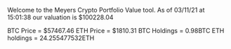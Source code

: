 Welcome to the Meyers Crypto Portfolio Value tool. 
As of 03/11/21 at 15:01:38 our valuation is $100228.04 

BTC Price = $57467.46
 ETH Price = $1810.31
BTC Holdings = 0.98BTC
 ETH holdings = 24.255477532ETH 
